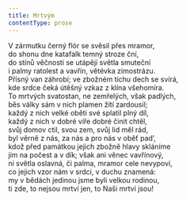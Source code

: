 ```yaml
---
title: Mrtvým
contentType: prose
---
```


V zármutku černý flór se svěsil přes mramor,  
do shonu dne katafalk temný stroze ční,  
do stínů věčnosti se utápějí světla smuteční  
i palmy ratolest a vavřín, větévka zimostrázu.  
Přísný van záhrobí; ve zbožném tichu dech se svírá,  
kde srdce čeká útěšný vzkaz z klína všehomíra.  
To mrtvých svatostan, ne zemřelých, však padlých,  
běs války sám v nich plamen žití zardousil;  
každý z nich velké oběti své splatil plný díl,  
každý z nich v dobré víře dobré činit chtěl,  
svůj domov ctil, svou zem, svůj lid měl rád,  
byl věrně z nás, za nás a pro nás v oběť pad’,  
kdož před památkou jejich zbožně hlavy skláníme  
jim na počest a v dík; však ani věnec vavřínový,  
ni světla oslavná, či palma, mramor cele nevypoví,  
co jejich vzor nám v srdci, v duchu znamená:  
my v bědách jedinou jsme byli velkou rodinou,  
ti zde, to nejsou mrtví jen, to Naši mrtví jsou!
